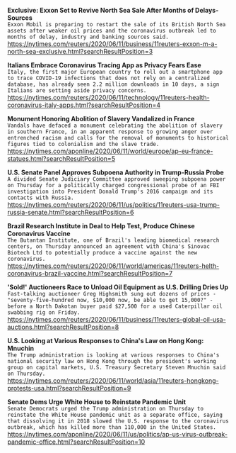 **Exclusive: Exxon Set to Revive North Sea Sale After Months of Delays-Sources**\
`Exxon Mobil is preparing to restart the sale of its British North Sea assets after weaker oil prices and the coronavirus outbreak led to months of delay, industry and banking sources said.`\
https://nytimes.com/reuters/2020/06/11/business/11reuters-exxon-m-a-north-sea-exclusive.html?searchResultPosition=3

**Italians Embrace Coronavirus Tracing App as Privacy Fears Ease**\
`Italy, the first major European country to roll out a smartphone app to trace COVID-19 infections that does not rely on a centralized database, has already seen 2.2 million downloads in 10 days, a sign Italians are setting aside privacy concerns.`\
https://nytimes.com/reuters/2020/06/11/technology/11reuters-health-coronavirus-italy-apps.html?searchResultPosition=4

**Monument Honoring Abolition of Slavery Vandalized in France**\
`Vandals have defaced a monument celebrating the abolition of slavery in southern France, in an apparent response to growing anger over entrenched racism and calls for the removal of monuments to historical figures tied to colonialism and the slave trade.`\
https://nytimes.com/aponline/2020/06/11/world/europe/ap-eu-france-statues.html?searchResultPosition=5

**U.S. Senate Panel Approves Subpoena Authority in Trump-Russia Probe**\
`A divided Senate Judiciary Committee approved sweeping subpoena power on Thursday for a politically charged congressional probe of an FBI investigation into President Donald Trump's 2016 campaign and its contacts with Russia. `\
https://nytimes.com/reuters/2020/06/11/us/politics/11reuters-usa-trump-russia-senate.html?searchResultPosition=6

**Brazil Research Institute in Deal to Help Test, Produce Chinese Coronavirus Vaccine**\
`The Butantan Institute, one of Brazil's leading biomedical research centers, on Thursday announced an agreement with China's Sinovac Biotech Ltd to potentially produce a vaccine against the new coronavirus.`\
https://nytimes.com/reuters/2020/06/11/world/americas/11reuters-helth-coronavirus-brazil-vaccine.html?searchResultPosition=7

**'Sold!' Auctioneers Race to Unload Oil Equipment as U.S. Drilling Dries Up**\
`Fast-talking auctioneer Greg Highsmith sung out dozens of prices - "seventy-five-hundred now, $10,000 now, be able to get 15,000?" - before a North Dakotan buyer paid $27,500 for a used Caterpillar oil swabbing rig on Friday. `\
https://nytimes.com/reuters/2020/06/11/business/11reuters-global-oil-usa-auctions.html?searchResultPosition=8

**U.S. Looking at Various Responses to China's Law on Hong Kong: Mnuchin**\
`The Trump administration is looking at various responses to China's national security law on Hong Kong through the president's working group on capital markets, U.S. Treasury Secretary Steven Mnuchin said on Thursday.`\
https://nytimes.com/reuters/2020/06/11/world/asia/11reuters-hongkong-protests-usa.html?searchResultPosition=9

**Senate Dems Urge White House to Reinstate Pandemic Unit**\
`Senate Democrats urged the Trump administration on Thursday to reinstate the White House pandemic unit as a separate office, saying that dissolving it in 2018 slowed the U.S. response to the coronavirus outbreak, which has killed more than 110,000 in the United States. `\
https://nytimes.com/aponline/2020/06/11/us/politics/ap-us-virus-outbreak-pandemic-office.html?searchResultPosition=10


